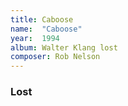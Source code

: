```yaml
---
title: Caboose
name:  "Caboose"
year:  1994
album: Walter Klang lost
composer: Rob Nelson
---
```


<h3>Lost</h3>


